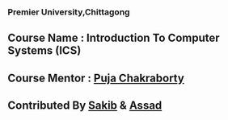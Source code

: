 ### Premier University,Chittagong

## Course Name : Introduction To Computer Systems (ICS)

## Course Mentor : [ Puja Chakraborty](https://www.facebook.com/puja.chakraborty.564)

## Contributed By [Sakib](https://www.facebook.com/Sakib1056) & [Assad](https://github.com/Montyvhai007)
